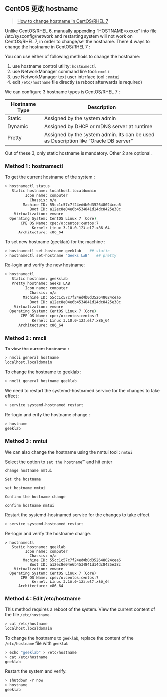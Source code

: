 ## CentOS 更改 hostname

> [How to change hostname in CentOS/RHEL 7](https://www.thegeekdiary.com/centos-rhel-7-how-to-change-set-hostname/)

Unlike CentOS/RHEL 6, manually appending “HOSTNAME=xxxxx” into file /etc/sysconfig/network and restarting system will not work on CentOS/RHEL 7, in order to change/set the hostname. There 4 ways to change the hostname in CentOS/RHEL 7 :

You can use either of following methods to change the hostname: 

1. use hostname control utility: `hostnamectl`
2. use NetworkManager command line tool: `nmcli`
3. use NetworkManager text user interface tool : `nmtui`
4. edit `/etc/hostname` file directly (a reboot afterwards is required)

We can configure 3 hostname types is CentOS/RHEL 7 :
<table>
      <thead>
      <tr>
            <th>Hostname Type</th>
            <th>Description</th>
      </tr>
      </thead>
      <tbody>
<tr><td>Static</td><td>Assigned by the system admin</td></tr>
<tr><td>Dynamic</td><td>Assigned by DHCP or mDNS server at runtime</td></tr>
<tr><td>Pretty</td><td>Assigned by the system admin. Its can be used as Description like “Oracle DB server”</td></tr>
      </tbody>
</table>
 	

Out of these 3, only static hostname is mandatory. Other 2 are optional.

### Method 1 : hostnamectl

To get the current hostname of the system :

```bash
> hostnamectl status
   Static hostname: localhost.localdomain
         Icon name: computer
           Chassis: n/a
        Machine ID: 55cc1c57c7f24ed0b0d352648024cea6
           Boot ID: a12ec8e04e6b4534841d14dc8425e38c
    Virtualization: vmware
  Operating System: CentOS Linux 7 (Core)
       CPE OS Name: cpe:/o:centos:centos:7
            Kernel: Linux 3.10.0-123.el7.x86_64
      Architecture: x86_64
```

To set new hostname (geeklab) for the machine :

```bash
> hostnamectl set-hostname geeklab    ## static
> hostnamectl set-hostname "Geeks LAB"   ## pretty
```

Re-login and verify the new hostname :

```bash
> hostnamectl
   Static hostname: geekslab
   Pretty hostname: Geeks LAB
         Icon name: computer
           Chassis: n/a
        Machine ID: 55cc1c57c7f24ed0b0d352648024cea6
           Boot ID: a12ec8e04e6b4534841d14dc8425e38c
    Virtualization: vmware
  Operating System: CentOS Linux 7 (Core)
       CPE OS Name: cpe:/o:centos:centos:7
            Kernel: Linux 3.10.0-123.el7.x86_64
      Architecture: x86_64
```

### Method 2 : nmcli

To view the current hostname :

```bash
> nmcli general hostname
localhost.localdomain
```

To change the hostname to geeklab :

```bash
> nmcli general hostname geeklab
```

We need to restart the systemd-hostnamed service for the changes to take effect :

```bash
> service systemd-hostnamed restart
```

Re-login and erify the hostname change :

```bash
> hostname
geeklab
```

### Method 3 : nmtui

We can also change the hostname using the nmtui tool : `nmtui`

Select the option to `set the hostname`”` and hit enter

```
change hostname nmtui

Set the hostname

set hostname nmtui

Confirm the hostname change

confirm hostname nmtui
```

Restart the systemd-hostnamed service for the changes to take effect.

```bash
> service systemd-hostnamed restart
```

Re-login and verify the hostname change.

```
> hostnamectl
   Static hostname: geeklab
         Icon name: computer
           Chassis: n/a
        Machine ID: 55cc1c57c7f24ed0b0d352648024cea6
           Boot ID: a12ec8e04e6b4534841d14dc8425e38c
    Virtualization: vmware
  Operating System: CentOS Linux 7 (Core)
       CPE OS Name: cpe:/o:centos:centos:7
            Kernel: Linux 3.10.0-123.el7.x86_64
      Architecture: x86_64
```

### Method 4 : Edit /etc/hostname

This method requires a reboot of the system. View the current content of the file `/etc/hostname`.

```bash
> cat /etc/hostname
localhost.localdomain
```

To change the hostname to `geeklab`, replace the content of the `/etc/hostname` file with `geeklab`

```bash
> echo "geeklab" > /etc/hostname
> cat /etc/hostname
geeklab
```

Restart the system and verify.

```bash
> shutdown -r now
> hostname
geeklab
```